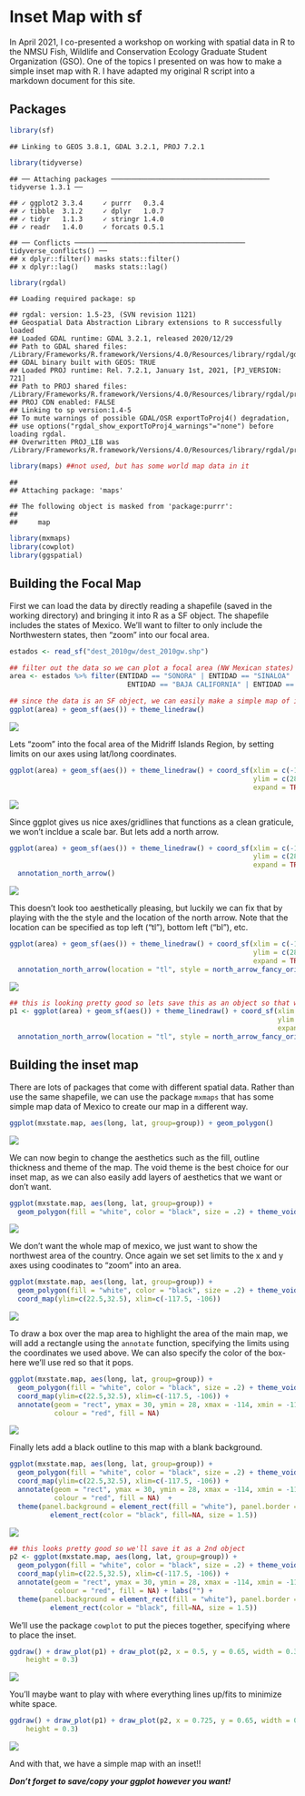 Inset Map with sf
================

In April 2021, I co-presented a workshop on working with spatial data in
R to the NMSU Fish, Wildlife and Conservation Ecology Graduate Student
Organization (GSO). One of the topics I presented on was how to make a 
simple inset map with R. I have adapted my original R script into a markdown
document for this site. 

## Packages

``` r
library(sf)
```

    ## Linking to GEOS 3.8.1, GDAL 3.2.1, PROJ 7.2.1

``` r
library(tidyverse)
```

    ## ── Attaching packages ─────────────────────────────────────── tidyverse 1.3.1 ──

    ## ✓ ggplot2 3.3.4     ✓ purrr   0.3.4
    ## ✓ tibble  3.1.2     ✓ dplyr   1.0.7
    ## ✓ tidyr   1.1.3     ✓ stringr 1.4.0
    ## ✓ readr   1.4.0     ✓ forcats 0.5.1

    ## ── Conflicts ────────────────────────────────────────── tidyverse_conflicts() ──
    ## x dplyr::filter() masks stats::filter()
    ## x dplyr::lag()    masks stats::lag()

``` r
library(rgdal)
```

    ## Loading required package: sp

    ## rgdal: version: 1.5-23, (SVN revision 1121)
    ## Geospatial Data Abstraction Library extensions to R successfully loaded
    ## Loaded GDAL runtime: GDAL 3.2.1, released 2020/12/29
    ## Path to GDAL shared files: /Library/Frameworks/R.framework/Versions/4.0/Resources/library/rgdal/gdal
    ## GDAL binary built with GEOS: TRUE 
    ## Loaded PROJ runtime: Rel. 7.2.1, January 1st, 2021, [PJ_VERSION: 721]
    ## Path to PROJ shared files: /Library/Frameworks/R.framework/Versions/4.0/Resources/library/rgdal/proj
    ## PROJ CDN enabled: FALSE
    ## Linking to sp version:1.4-5
    ## To mute warnings of possible GDAL/OSR exportToProj4() degradation,
    ## use options("rgdal_show_exportToProj4_warnings"="none") before loading rgdal.
    ## Overwritten PROJ_LIB was /Library/Frameworks/R.framework/Versions/4.0/Resources/library/rgdal/proj

``` r
library(maps) ##not used, but has some world map data in it
```

    ## 
    ## Attaching package: 'maps'

    ## The following object is masked from 'package:purrr':
    ## 
    ##     map

``` r
library(mxmaps)
library(cowplot)
library(ggspatial)
```

## Building the Focal Map

First we can load the data by directly reading a shapefile (saved in the
working directory) and bringing it into R as a SF object. The shapefile
includes the states of Mexico. We’ll want to filter to only include the
Northwestern states, then “zoom” into our focal area.

``` r
estados <- read_sf("dest_2010gw/dest_2010gw.shp")

## filter out the data so we can plot a focal area (NW Mexican states) 
area <- estados %>% filter(ENTIDAD == "SONORA" | ENTIDAD == "SINALOA" | 
                             ENTIDAD == "BAJA CALIFORNIA" | ENTIDAD == "BAJA CALIFORNIA SUR")

## since the data is an SF object, we can easily make a simple map of it
ggplot(area) + geom_sf(aes()) + theme_linedraw()
```

![](inset_files/figure-gfm/focal%20map-1.png)<!-- -->

Lets “zoom” into the focal area of the Midriff Islands Region, by
setting limits on our axes using lat/long coordinates.

``` r
ggplot(area) + geom_sf(aes()) + theme_linedraw() + coord_sf(xlim = c(-114, -112), 
                                                            ylim = c(28, 30), 
                                                            expand = TRUE) 
```

![](inset_files/figure-gfm/fm1-1.png)<!-- -->

Since ggplot gives us nice axes/gridlines that functions as a clean
graticule, we won’t incldue a scale bar. But lets add a north arrow.

``` r
ggplot(area) + geom_sf(aes()) + theme_linedraw() + coord_sf(xlim = c(-114, -112), 
                                                            ylim = c(28, 30), 
                                                            expand = TRUE) +
  annotation_north_arrow() 
```

![](inset_files/figure-gfm/fm2-1.png)<!-- -->

This doesn’t look too aesthetically pleasing, but luckily we can fix
that by playing with the the style and the location of the north arrow.
Note that the location can be specified as top left (“tl”), bottom left
(“bl”), etc.

``` r
ggplot(area) + geom_sf(aes()) + theme_linedraw() + coord_sf(xlim = c(-114, -112), 
                                                            ylim = c(28, 30), 
                                                            expand = TRUE) +
  annotation_north_arrow(location = "tl", style = north_arrow_fancy_orienteering()) 
```

![](inset_files/figure-gfm/fm3-1.png)<!-- -->

``` r
## this is looking pretty good so lets save this as an object so that we can add the inset
p1 <- ggplot(area) + geom_sf(aes()) + theme_linedraw() + coord_sf(xlim = c(-114, -112), 
                                                                  ylim = c(28, 30), 
                                                                  expand = TRUE) +
  annotation_north_arrow(location = "tl", style = north_arrow_fancy_orienteering())
```

## Building the inset map

There are lots of packages that come with different spatial data. Rather
than use the same shapefile, we can use the package `mxmaps` that has
some simple map data of Mexico to create our map in a different way.

``` r
ggplot(mxstate.map, aes(long, lat, group=group)) + geom_polygon()
```

![](inset_files/figure-gfm/inset-1.png)<!-- -->

We can now begin to change the aesthetics such as the fill, outline
thickness and theme of the map. The void theme is the best choice for
our inset map, as we can also easily add layers of aesthetics that we
want or don’t want.

``` r
ggplot(mxstate.map, aes(long, lat, group=group)) +
  geom_polygon(fill = "white", color = "black", size = .2) + theme_void()
```

![](inset_files/figure-gfm/i1-1.png)<!-- -->

We don’t want the whole map of mexico, we just want to show the
northwest area of the country. Once again we set set limits to the x and
y axes using coodinates to “zoom” into an area.

``` r
ggplot(mxstate.map, aes(long, lat, group=group)) +
  geom_polygon(fill = "white", color = "black", size = .2) + theme_void() + 
  coord_map(ylim=c(22.5,32.5), xlim=c(-117.5, -106))
```

![](inset_files/figure-gfm/i2-1.png)<!-- -->

To draw a box over the map area to highlight the area of the main map,
we will add a rectangle using the `annotate` function, specifying the
limits using the coordinates we used above. We can also specify the
color of the box- here we’ll use red so that it pops.

``` r
ggplot(mxstate.map, aes(long, lat, group=group)) +
  geom_polygon(fill = "white", color = "black", size = .2) + theme_void() + 
  coord_map(ylim=c(22.5,32.5), xlim=c(-117.5, -106)) + 
  annotate(geom = "rect", ymax = 30, ymin = 28, xmax = -114, xmin = -112, 
           colour = "red", fill = NA) 
```

![](inset_files/figure-gfm/i3-1.png)<!-- -->

Finally lets add a black outline to this map with a blank background.

``` r
ggplot(mxstate.map, aes(long, lat, group=group)) +
  geom_polygon(fill = "white", color = "black", size = .2) + theme_void() + 
  coord_map(ylim=c(22.5,32.5), xlim=c(-117.5, -106)) + 
  annotate(geom = "rect", ymax = 30, ymin = 28, xmax = -114, xmin = -112, 
           colour = "red", fill = NA)  +
  theme(panel.background = element_rect(fill = "white"), panel.border = 
          element_rect(color = "black", fill=NA, size = 1.5)) 
```

![](inset_files/figure-gfm/i4-1.png)<!-- -->

``` r
## this looks pretty good so we'll save it as a 2nd object
p2 <- ggplot(mxstate.map, aes(long, lat, group=group)) +
  geom_polygon(fill = "white", color = "black", size = .2) + theme_void() + 
  coord_map(ylim=c(22.5,32.5), xlim=c(-117.5, -106)) + 
  annotate(geom = "rect", ymax = 30, ymin = 28, xmax = -114, xmin = -112, 
           colour = "red", fill = NA) + labs("") +
  theme(panel.background = element_rect(fill = "white"), panel.border = 
          element_rect(color = "black", fill=NA, size = 1.5)) 
```

We’ll use the package `cowplot` to put the pieces together, specifying
where to place the inset.

``` r
ggdraw() + draw_plot(p1) + draw_plot(p2, x = 0.5, y = 0.65, width = 0.3, 
    height = 0.3) 
```

![](inset_files/figure-gfm/together-1.png)<!-- -->

You’ll maybe want to play with where everything lines up/fits to
minimize white space.

``` r
ggdraw() + draw_plot(p1) + draw_plot(p2, x = 0.725, y = 0.65, width = 0.3, 
    height = 0.3) 
```

![](inset_files/figure-gfm/together%202-1.png)<!-- -->

And with that, we have a simple map with an inset\!\!

***Don’t forget to save/copy your ggplot however you want\!***
